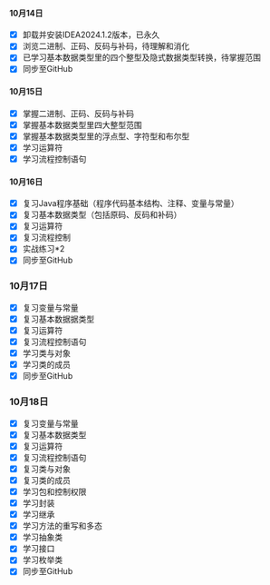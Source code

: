 #### 10月14日

* [x] 卸载并安装IDEA2024.1.2版本，已永久
* [x] 浏览二进制、正码、反码与补码，待理解和消化
* [x] 已学习基本数据类型里的四个整型及隐式数据类型转换，待掌握范围
* [x] 同步至GitHub

#### 10月15日

* [x] 掌握二进制、正码、反码与补码
* [x] 掌握基本数据类型里四大整型范围
* [x] 掌握基本数据类型里的浮点型、字符型和布尔型
* [x] 学习运算符
* [x] 学习流程控制语句

#### 10月16日

* [x] 复习Java程序基础（程序代码基本结构、注释、变量与常量）
* [x] 复习基本数据类型（包括原码、反码和补码）
* [x] 复习运算符
* [x] 复习流程控制
* [x] 实战练习*2
* [x] 同步至GitHub

### 10月17日

* [x] 复习变量与常量
* [x] 复习基本数据据类型
* [x] 复习运算符
* [x] 复习流程控制语句
* [x] 学习类与对象
* [x] 学习类的成员
* [x] 同步至GitHub

### 10月18日

* [x] 复习变量与常量
* [x] 复习基本数据类型
* [x] 复习运算符
* [x] 复习流程控制语句
* [x] 复习类与对象
* [x] 复习类的成员
* [x] 学习包和控制权限
* [x] 学习封装
* [x] 学习继承
* [x] 学习方法的重写和多态
* [x] 学习抽象类
* [x] 学习接口
* [x] 学习枚举类
* [x] 同步至GitHub